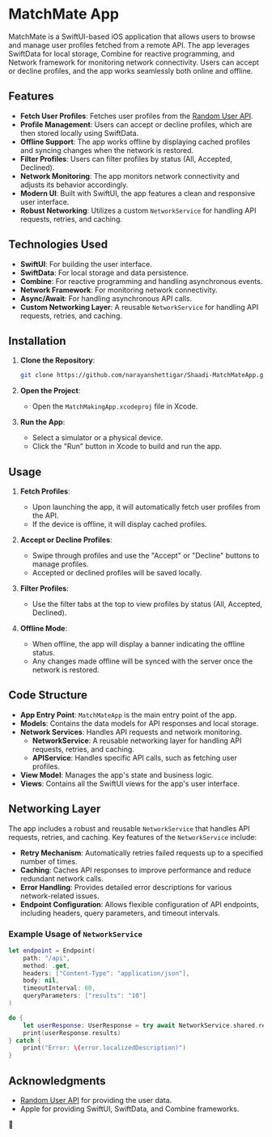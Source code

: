 # MatchMate App

MatchMate is a SwiftUI-based iOS application that allows users to browse and manage user profiles fetched from a remote API. The app leverages SwiftData for local storage, Combine for reactive programming, and Network framework for monitoring network connectivity. Users can accept or decline profiles, and the app works seamlessly both online and offline.

## Features

- **Fetch User Profiles**: Fetches user profiles from the [Random User API](https://randomuser.me/).
- **Profile Management**: Users can accept or decline profiles, which are then stored locally using SwiftData.
- **Offline Support**: The app works offline by displaying cached profiles and syncing changes when the network is restored.
- **Filter Profiles**: Users can filter profiles by status (All, Accepted, Declined).
- **Network Monitoring**: The app monitors network connectivity and adjusts its behavior accordingly.
- **Modern UI**: Built with SwiftUI, the app features a clean and responsive user interface.
- **Robust Networking**: Utilizes a custom `NetworkService` for handling API requests, retries, and caching.

## Technologies Used

- **SwiftUI**: For building the user interface.
- **SwiftData**: For local storage and data persistence.
- **Combine**: For reactive programming and handling asynchronous events.
- **Network Framework**: For monitoring network connectivity.
- **Async/Await**: For handling asynchronous API calls.
- **Custom Networking Layer**: A reusable `NetworkService` for handling API requests, retries, and caching.

## Installation

1. **Clone the Repository**:
   ```bash
   git clone https://github.com/narayanshettigar/Shaadi-MatchMateApp.git
   ```

2. **Open the Project**:
   - Open the `MatchMakingApp.xcodeproj` file in Xcode.

3. **Run the App**:
   - Select a simulator or a physical device.
   - Click the "Run" button in Xcode to build and run the app.

## Usage

1. **Fetch Profiles**:
   - Upon launching the app, it will automatically fetch user profiles from the API.
   - If the device is offline, it will display cached profiles.

2. **Accept or Decline Profiles**:
   - Swipe through profiles and use the "Accept" or "Decline" buttons to manage profiles.
   - Accepted or declined profiles will be saved locally.

3. **Filter Profiles**:
   - Use the filter tabs at the top to view profiles by status (All, Accepted, Declined).

4. **Offline Mode**:
   - When offline, the app will display a banner indicating the offline status.
   - Any changes made offline will be synced with the server once the network is restored.

## Code Structure

- **App Entry Point**: `MatchMateApp` is the main entry point of the app.
- **Models**: Contains the data models for API responses and local storage.
- **Network Services**: Handles API requests and network monitoring.
  - **NetworkService**: A reusable networking layer for handling API requests, retries, and caching.
  - **APIService**: Handles specific API calls, such as fetching user profiles.
- **View Model**: Manages the app's state and business logic.
- **Views**: Contains all the SwiftUI views for the app's user interface.

## Networking Layer

The app includes a robust and reusable `NetworkService` that handles API requests, retries, and caching. Key features of the `NetworkService` include:

- **Retry Mechanism**: Automatically retries failed requests up to a specified number of times.
- **Caching**: Caches API responses to improve performance and reduce redundant network calls.
- **Error Handling**: Provides detailed error descriptions for various network-related issues.
- **Endpoint Configuration**: Allows flexible configuration of API endpoints, including headers, query parameters, and timeout intervals.

### Example Usage of `NetworkService`

```swift
let endpoint = Endpoint(
    path: "/api",
    method: .get,
    headers: ["Content-Type": "application/json"],
    body: nil,
    timeoutInterval: 60,
    queryParameters: ["results": "10"]
)

do {
    let userResponse: UserResponse = try await NetworkService.shared.request(endpoint)
    print(userResponse.results)
} catch {
    print("Error: \(error.localizedDescription)")
}
```

## Acknowledgments

- [Random User API](https://randomuser.me/) for providing the user data.
- Apple for providing SwiftUI, SwiftData, and Combine frameworks.

🚀
